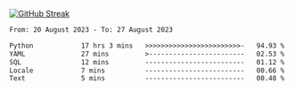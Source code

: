 [![GitHub Streak](https://streak-stats.demolab.com?user=renren-017&theme=sea&hide_border=true&background=DD272700)](https://git.io/streak-stats)

<!--START_SECTION:waka-->

```txt
From: 20 August 2023 - To: 27 August 2023

Python            17 hrs 3 mins   >>>>>>>>>>>>>>>>>>>>>>>>-   94.93 %
YAML              27 mins         >------------------------   02.53 %
SQL               12 mins         -------------------------   01.12 %
Locale            7 mins          -------------------------   00.66 %
Text              5 mins          -------------------------   00.48 %
```

<!--END_SECTION:waka-->
